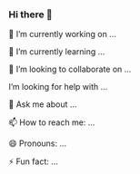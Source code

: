 ### Hi there 🤔

<!--
**jgeyOAMC/jgeyOAMC** is a ✨ _special_ ✨ repository because its `README.md` (this file) appears on your GitHub profile.

Here are some ideas to get you started:
-->
🔭 I’m currently working on ...

🌱 I’m currently learning ...

👯 I’m looking to collaborate on ...

 I’m looking for help with ...

💬 Ask me about ...

📫 How to reach me: ...

😄 Pronouns: ...

⚡ Fun fact: ...


